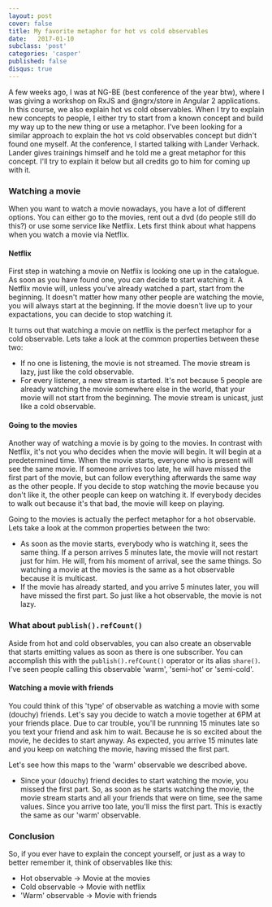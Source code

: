 ```yaml
---
layout: post
cover: false
title: My favorite metaphor for hot vs cold observables
date:   2017-01-10
subclass: 'post'
categories: 'casper'
published: false
disqus: true
---
```


A few weeks ago, I was at NG-BE (best conference of the year btw), where I was giving a workshop on RxJS and @ngrx/store in Angular 2 applications. In this course, we also explain hot vs cold observables.
When I try to explain new concepts to people, I either try to start from a known concept and build my way up to the new thing or use a metaphor. I've been looking for a similar approach to explain the hot vs cold observables concept but didn't found one myself.
At the conference, I started talking with Lander Verhack. Lander gives trainings himself and he told me a great metaphor for this concept. I'll try to explain it below but all credits go to him for coming up with it.

### Watching a movie
When you want to watch a movie nowadays, you have a lot of different options. You can either go to the movies, rent out a dvd (do people still do this?) or use some service like Netflix.
Lets first think about what happens when you watch a movie via Netflix.

#### Netflix
First step in watching a movie on Netflix is looking one up in the catalogue. As soon as you have found one, you can decide to start watching it. A Netflix movie will, unless you've already watched a part, start from the beginning. It doesn't matter how many other people are watching the movie, you will always start at the beginning. If the movie doesn't live up to your expactations, you can decide to stop watching it.

It turns out that watching a movie on netflix is the perfect metaphor for a cold observable. Lets take a look at the common properties between these two:

* If no one is listening, the movie is not streamed. The movie stream is lazy, just like the cold observable.
* For every listener, a new stream is started. It's not because 5 people are already watching the movie somewhere else in the world, that your movie will not start from the beginning. The movie stream is unicast, just like a cold observable.

#### Going to the movies
Another way of watching a movie is by going to the movies. In contrast with Netflix, it's not you who decides when the movie will begin. It will begin at a predetermined time. When the movie starts, everyone who is present will see the same movie. If someone arrives too late, he will have missed the first part of the movie, but can follow everything afterwards the same way as the other people. If you decide to stop watching the movie because you don't like it, the other people can keep on watching it. If everybody decides to walk out because it's that bad, the movie will keep on playing.

Going to the movies is actually the perfect metaphor for a hot observable. Lets take a look at the common properties between the two:

* As soon as the movie starts, everybody who is watching it, sees the same thing. If a person arrives 5 minutes late, the movie will not restart just for him. He will, from his moment of arrival, see the same things. So watching a movie at the movies is the same as a hot observable because it is multicast.
* If the movie has already started, and you arrive 5 minutes later, you will have missed the first part. So just like a hot observable, the movie is not lazy.


### What about `publish().refCount()`

Aside from hot and cold observables, you can also create an observable that starts emitting values as soon as there is one subscriber. You can accomplish this with the `publish().refCount()` operator or its alias `share()`. I've seen people calling this observable 'warm', 'semi-hot' or 'semi-cold'.

#### Watching a movie with friends
You could think of this 'type' of observable as watching a movie with some (douchy) friends. Let's say you decide to watch a movie together at 6PM at your friends place. Due to car trouble, you'll be runnning 15 minutes late so you text your friend and ask him to wait.
Because he is so excited about the movie, he decides to start anyway. As expected, you arrive 15 minutes late and you keep on watching the movie, having missed the first part.

Let's see how this maps to the 'warm' observable we described above.

* Since your (douchy) friend decides to start watching the movie, you missed the first part. So, as soon as he starts watching the movie, the movie stream starts and all your friends that were on time, see the same values. Since you arrive too late, you'll miss the first part. This is exactly the same as our 'warm' observable.

### Conclusion
So, if you ever have to explain the concept yourself, or just as a way to better remember it, think of observables like this:

* Hot observable 		-> 		Movie at the movies
* Cold observable 		-> 		Movie with netflix
* 'Warm' observable 	-> 		Movie with friends
